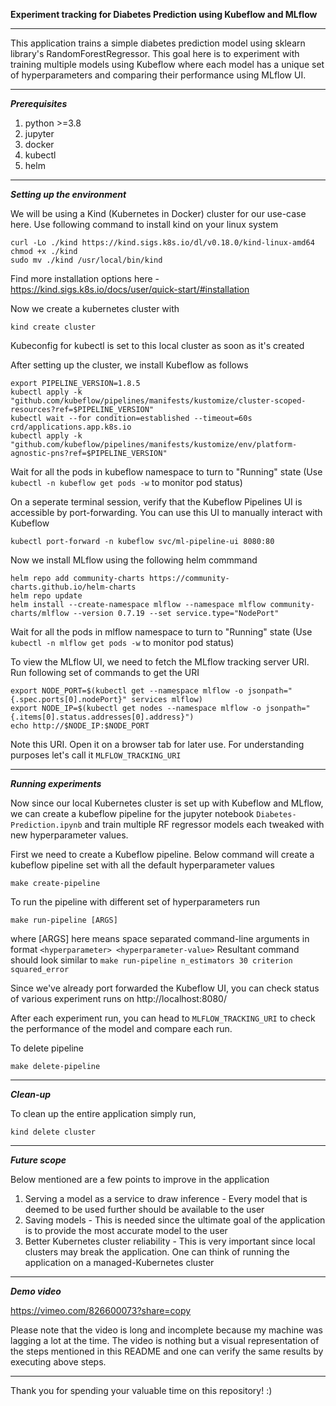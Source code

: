 **Experiment tracking for Diabetes Prediction using Kubeflow and MLflow**

-------------------------------------------------------------------------------------------------------


This application trains a simple diabetes prediction model using sklearn library's RandomForestRegressor. This goal here is to experiment with training multiple models using Kubeflow where each model has a unique set of hyperparameters and comparing their performance using MLflow UI.


-------------------------------------------------------------------------------------------------------

***Prerequisites***

1. python >=3.8
2. jupyter
3. docker
4. kubectl
5. helm

-------------------------------------------------------------------------------------------------------

***Setting up the environment***


We will be using a Kind (Kubernetes in Docker) cluster for our use-case here. Use following command to install kind on your linux system
```
curl -Lo ./kind https://kind.sigs.k8s.io/dl/v0.18.0/kind-linux-amd64
chmod +x ./kind
sudo mv ./kind /usr/local/bin/kind
```
Find more installation options here - https://kind.sigs.k8s.io/docs/user/quick-start/#installation

Now we create a kubernetes cluster with
```
kind create cluster
``` 
Kubeconfig for kubectl is set to this local cluster as soon as it's created

After setting up the cluster, we install Kubeflow as follows
```
export PIPELINE_VERSION=1.8.5
kubectl apply -k "github.com/kubeflow/pipelines/manifests/kustomize/cluster-scoped-resources?ref=$PIPELINE_VERSION"
kubectl wait --for condition=established --timeout=60s crd/applications.app.k8s.io
kubectl apply -k "github.com/kubeflow/pipelines/manifests/kustomize/env/platform-agnostic-pns?ref=$PIPELINE_VERSION"
```
Wait for all the pods in kubeflow namespace to turn to "Running" state (Use `kubectl -n kubeflow get pods -w` to monitor pod status)

On a seperate terminal session, verify that the Kubeflow Pipelines UI is accessible by port-forwarding. You can use this UI to manually interact with Kubeflow
```
kubectl port-forward -n kubeflow svc/ml-pipeline-ui 8080:80
```

Now we install MLflow using the following helm commmand
```
helm repo add community-charts https://community-charts.github.io/helm-charts
helm repo update
helm install --create-namespace mlflow --namespace mlflow community-charts/mlflow --version 0.7.19 --set service.type="NodePort"
```
Wait for all the pods in mlflow namespace to turn to "Running" state (Use `kubectl -n mlflow get pods -w` to monitor pod status)

To view the MLflow UI, we need to fetch the MLflow tracking server URI. Run following set of commands to get the URI
```
export NODE_PORT=$(kubectl get --namespace mlflow -o jsonpath="{.spec.ports[0].nodePort}" services mlflow)
export NODE_IP=$(kubectl get nodes --namespace mlflow -o jsonpath="{.items[0].status.addresses[0].address}")
echo http://$NODE_IP:$NODE_PORT
```
Note this URI. Open it on a browser tab for later use. For understanding purposes let's call it `MLFLOW_TRACKING_URI`

-------------------------------------------------------------------------------------------------------

***Running experiments***

Now since our local Kubernetes cluster is set up with Kubeflow and MLflow, we can create a kubeflow pipeline for the jupyter notebook `Diabetes-Prediction.ipynb` and train multiple RF regressor models each tweaked with new hyperparameter values.

First we need to create a Kubeflow pipeline. Below command will create a kubeflow pipeline set with all the default hyperparameter values  
```
make create-pipeline
```

To run the pipeline with different set of hyperparameters run
```
make run-pipeline [ARGS]
```
where [ARGS] here means space separated command-line arguments in format `<hyperparameter> <hyperparameter-value>`
Resultant command should look similar to `make run-pipeline n_estimators 30 criterion squared_error`

Since we've already port forwarded the Kubeflow UI, you can check status of various experiment runs on http://localhost:8080/

After each experiment run, you can head to `MLFLOW_TRACKING_URI` to check the performance of the model and compare each run. 

To delete pipeline
```
make delete-pipeline
```

-------------------------------------------------------------------------------------------------------

***Clean-up***

To clean up the entire application simply run,
```
kind delete cluster
```

-------------------------------------------------------------------------------------------------------

***Future scope***

Below mentioned are a few points to improve in the application
1. Serving a model as a service to draw inference - Every model that is deemed to be used further should be available to the user
2. Saving models - This is needed since the ultimate goal of the application is to provide the most accurate model to the user
3. Better Kubernetes cluster reliability - This is very important since local clusters may break the application. One can think of running the application on a managed-Kubernetes cluster

-------------------------------------------------------------------------------------------------------

***Demo video***

https://vimeo.com/826600073?share=copy

Please note that the video is long and incomplete because my machine was lagging a lot at the time.
The video is nothing but a visual representation of the steps mentioned in this README and one can verify the same results by executing above steps.

-------------------------------------------------------------------------------------------------------

Thank you for spending your valuable time on this repository! :)

